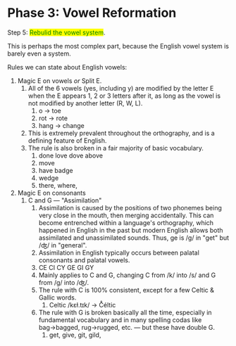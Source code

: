 # Phase 3: Vowel Reformation

Step 5: <mark style="color:green;">Rebulid the vowel system</mark>.

This is perhaps the most complex part, because the English vowel system is barely even a system.

Rules we can state about English vowels:

1. Magic E on vowels _or_ Split E.
   1. All of the 6 vowels (yes, including y) are modified by the letter E when the E appears 1, 2 or 3 letters after it, as long as the vowel is not modified by another letter (R, W, L).
      1. o → toe
      2. rot → rote
      3. hang → change
   2. This is extremely prevalent throughout the orthography, and is a defining feature of English.
   3. The rule is also broken in a fair majority of basic vocabulary.
      1. done love dove above
      2. move
      3. have badge&#x20;
      4. wedge
      5. there, where,&#x20;
2. Magic E on consonants
   1. C and G — "Assimilation"
      1. Assimilation is caused by the positions of two phonemes being very close in the mouth, then merging accidentally. This can become entrenched within a language's orthography, which happened in English in the past but modern English allows both assimilated and unassimilated sounds. Thus, ge is /ɡ/ in "get" but /ʤ/ in "general".
      2. Assimilation in English typically occurs between palatal consonants and palatal vowels.
      3. CE CI CY GE GI GY
      4. Mainly applies to C and G, changing C from /k/ into /s/ and G from /ɡ/ into /ʤ/.
      5. The rule with C is 100% consistent, except for a few Celtic & Gallic words.
         1. Celtic /kɛɫ.tɪk/ → C̊éltic
      6. The rule with G is broken basically all the time, especially in fundamental vocabulary and in many spelling codas like bag→bagged, rug→rugged, etc. — but these have double G.
         1. get, give, git, gild,&#x20;
